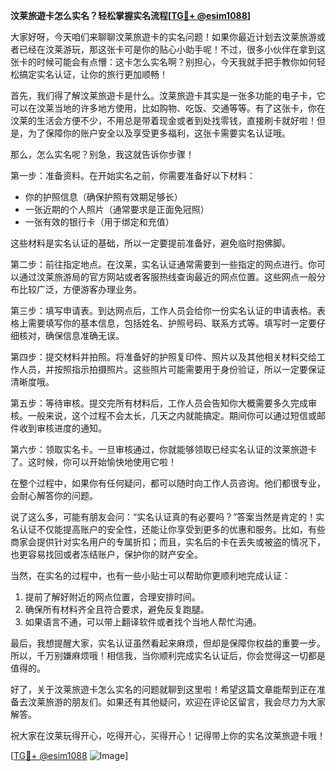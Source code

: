 **汶莱旅遊卡怎么实名？轻松掌握实名流程[[TG💪+ @esim1088](https://t.me/s/esim1088)]**

大家好呀，今天咱们来聊聊汶莱旅遊卡的实名问题！如果你最近计划去汶莱旅游或者已经在汶莱游玩，那这张卡可是你的贴心小助手呢！不过，很多小伙伴在拿到这张卡的时候可能会有点懵：这卡怎么实名啊？别担心，今天我就手把手教你如何轻松搞定实名认证，让你的旅行更加顺畅！

首先，我们得了解汶莱旅遊卡是什么。汶莱旅遊卡其实是一张多功能的电子卡，它可以在汶莱当地的许多地方使用，比如购物、吃饭、交通等等。有了这张卡，你在汶莱的生活会方便不少，不用总是带着现金或者到处找零钱，直接刷卡就好啦！但是，为了保障你的账户安全以及享受更多福利，这张卡需要实名认证哦。

那么，怎么实名呢？别急，我这就告诉你步骤！

第一步：准备资料。在开始实名之前，你需要准备好以下材料：
- 你的护照信息（确保护照有效期足够长）
- 一张近期的个人照片（通常要求是正面免冠照）
- 一张有效的银行卡（用于绑定和充值）

这些材料是实名认证的基础，所以一定要提前准备好，避免临时抱佛脚。

第二步：前往指定地点。在汶莱，实名认证通常需要到一些指定的网点进行。你可以通过汶莱旅游局的官方网站或者客服热线查询最近的网点位置。这些网点一般分布比较广泛，方便游客办理业务。

第三步：填写申请表。到达网点后，工作人员会给你一份实名认证的申请表格。表格上需要填写你的基本信息，包括姓名、护照号码、联系方式等。填写时一定要仔细核对，确保信息准确无误。

第四步：提交材料并拍照。将准备好的护照复印件、照片以及其他相关材料交给工作人员，并按照指示拍摄照片。这些照片可能需要用于身份验证，所以一定要保证清晰度哦。

第五步：等待审核。提交完所有材料后，工作人员会告知你大概需要多久完成审核。一般来说，这个过程不会太长，几天之内就能搞定。期间你可以通过短信或邮件收到审核进度的通知。

第六步：领取实名卡。一旦审核通过，你就能够领取已经实名认证的汶莱旅遊卡了。这时候，你可以开始愉快地使用它啦！

在整个过程中，如果你有任何疑问，都可以随时向工作人员咨询。他们都很专业，会耐心解答你的问题。

说了这么多，可能有朋友会问：“实名认证真的有必要吗？”答案当然是肯定的！实名认证不仅能提高账户的安全性，还能让你享受到更多的优惠和服务。比如，有些商家会提供针对实名用户的专属折扣；而且，实名后的卡在丢失或被盗的情况下，也更容易找回或者冻结账户，保护你的财产安全。

当然，在实名的过程中，也有一些小贴士可以帮助你更顺利地完成认证：
1. 提前了解好附近的网点位置，合理安排时间。
2. 确保所有材料齐全且符合要求，避免反复跑腿。
3. 如果语言不通，可以带上翻译软件或者找个当地人帮忙沟通。

最后，我想提醒大家，实名认证虽然看起来麻烦，但却是保障你权益的重要一步。所以，千万别嫌麻烦哦！相信我，当你顺利完成实名认证后，你会觉得这一切都是值得的。

好了，关于汶莱旅遊卡怎么实名的问题就聊到这里啦！希望这篇文章能帮到正在准备去汶莱旅游的朋友们。如果还有其他疑问，欢迎在评论区留言，我会尽力为大家解答。

祝大家在汶莱玩得开心，吃得开心，买得开心！记得带上你的实名汶莱旅遊卡哦！

[[TG💪+ @esim1088](https://t.me/s/esim1088) ![Image](https://i.postimg.cc/4NQfJmqS/Snipaste-2025-05-13-00-14-12.png)]
